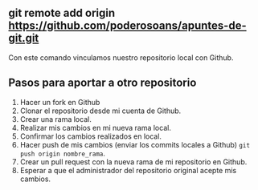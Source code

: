 ##  git remote add origin https://github.com/poderosoans/apuntes-de-git.git
Con este comando vinculamos nuestro repositorio local con Github.

## Pasos para aportar a otro repositorio
1. Hacer un fork en Github
2. Clonar el repositorio desde mi cuenta de Github.
3. Crear una rama local.
4. Realizar mis cambios en mi nueva rama local.
5. Confirmar los cambios realizados en local.
6. Hacer push de mis cambios (enviar los commits locales a Github) `git push origin nombre_rama`.
7. Crear un pull request con la nueva rama de mi repositorio en Github.
8. Esperar a que el administrador del repositorio original acepte mis cambios.